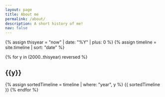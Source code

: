 ```yaml
---
layout: page
title: About me
permalink: /about/
description: A short history of me!
nav: false
---
```


{% assign thisyear = "now" | date: "%Y" | plus: 0 %}
{% assign timeline = site.timeline | sort: "date" %}

<!-- Itterate on all years -->
{% for y in (2000..thisyear) reversed %}
	<!-- Create a year heading -->
	<h2 class="year">{{y}}</h2>
	<!-- Fetch this year's content-->
	{% assign sortedTimeline = timeline | where: "year", y %}
	{{ sortedTimeline }}
{% endfor %}
